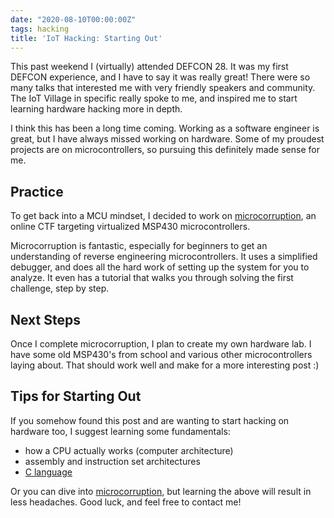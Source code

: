 ```yaml
---
date: "2020-08-10T00:00:00Z"
tags: hacking
title: 'IoT Hacking: Starting Out'
---
```

This past weekend I (virtually) attended DEFCON 28. It was my first
DEFCON experience, and I have to say it was really great! There
were so many talks that interested me with very friendly speakers
and community. The IoT Village in specific really spoke to me, and
inspired me to start learning hardware hacking more in depth.

I think this has been a long time coming. Working as a software
engineer is great, but I have always missed working on hardware.
Some of my proudest projects are on microcontrollers, so pursuing
this definitely made sense for me.

## Practice
To get back into a MCU mindset, I decided to work on
[microcorruption](https://microcorruption.com/), an online CTF
targeting virtualized MSP430 microcontrollers.

Microcorruption is fantastic, especially for beginners to get an
understanding of reverse engineering microcontrollers. It uses a
simplified debugger, and does all the hard work of setting up
the system for you to analyze. It even has a tutorial that walks
you through solving the first challenge, step by step.

## Next Steps
Once I complete microcorruption, I plan to create my own hardware lab.
I have some old MSP430's from school and various other microcontrollers
laying about. That should work well and make for a more interesting post :)

## Tips for Starting Out
If you somehow found this post and are wanting to start hacking on
hardware too, I suggest learning some fundamentals:

* how a CPU actually works (computer architecture)
* assembly and instruction set architectures
* [C language](/knowledge/c.html)

Or you can dive into [microcorruption](https://microcorruption.com/),
but learning the above will result in less headaches. Good luck,
and feel free to contact me!
